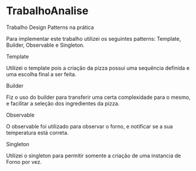 # TrabalhoAnalise
Trabalho Design Patterns na prática

Para implementar este trabalho utilizei os seguintes patterns: Template, Builder, Observable e Singleton.

Template

  Utilizei o template pois a criação da pizza possui uma sequência definida e uma escolha final a ser feita.
  
Builder

  Fiz o uso do builder para transferir uma certa complexidade para o mesmo, e facilitar a seleção dos ingredientes da pizza.
  
Observable

  O observable foi utilizado para observar o forno, e notificar se a sua temperatura está correta.
  
Singleton

  Utilizei o singleton para permitir somente a criação de uma instancia de Forno por vez.
